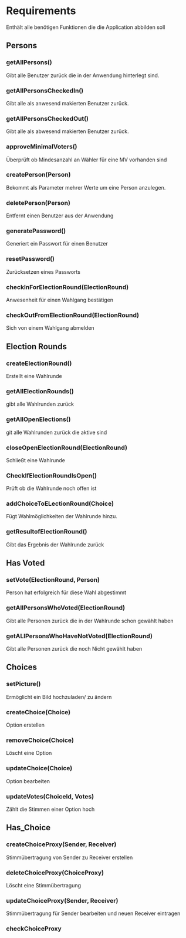 # Requirements

Enthält alle benötigen Funktionen die die Application abbilden soll

## Persons
### getAllPersons()
Gibt alle Benutzer zurück die in der Anwendung hinterlegt sind.

### getAllPersonsCheckedIn()
Gibt alle als anwesend makierten Benutzer zurück.

### getAllPersonsCheckedOut()
Gibt alle als abwesend makierten Benutzer zurück.

### approveMinimalVoters()
Überprüft ob Mindesanzahl an Wähler für eine MV vorhanden sind

### createPerson(Person)
Bekommt als Parameter mehrer Werte um eine Person anzulegen.

### deletePerson(Person)
Entfernt einen Benutzer aus der Anwendung

### generatePassword()
Generiert ein Passwort für einen Benutzer

### resetPassword()
Zurücksetzen eines Passworts

### checkInForElectionRound(ElectionRound)
Anwesenheit für einen Wahlgang bestätigen

### checkOutFromElectionRound(ElectionRound)
Sich von einem Wahlgang abmelden

## Election Rounds

### createElectionRound()
Erstellt eine Wahlrunde

### getAllElectionRounds()
gibt alle Wahlrunden zurück

### getAllOpenElections()
git alle Wahlrunden zurück die aktive sind

### closeOpenElectionRound(ElectionRound)
Schließt eine Wahlrunde 

### CheckIfElectionRoundIsOpen()
Prüft ob die Wahlrunde noch offen ist

### addChoiceToELectionRound(Choice)
Fügt Wahlmöglichkeiten der Wahlrunde hinzu.

### getResultofElectionRound()
Gibt das Ergebnis der Wahlrunde zurück

## Has Voted

### setVote(ElectionRound, Person)
Person hat erfolgreich für diese Wahl abgestimmt

### getAllPersonsWhoVoted(ElectionRound)
Gibt alle Personen zurück die in der Wahlrunde schon gewählt haben

### getALlPersonsWhoHaveNotVoted(ElectionRound)
Gibt alle Personen zurück die noch Nicht gewählt haben

## Choices
### setPicture()
Ermöglicht ein Bild hochzuladen/ zu ändern

### createChoice(Choice)
Option erstellen

### removeChoice(Choice)
Löscht eine Option

### updateChoice(Choice)
Option bearbeiten

### updateVotes(ChoiceId, Votes)
Zählt die Stimmen einer Option hoch

## Has_Choice

### createChoiceProxy(Sender, Receiver)
Stimmübertragung von Sender zu Receiver erstellen

### deleteChoiceProxy(ChoiceProxy)
Löscht eine Stimmübertragung

### updateChoiceProxy(Sender, Receiver)
Stimmübertragung für Sender bearbeiten und neuen Receiver eintragen

### checkChoiceProxy